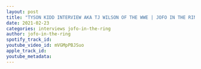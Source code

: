 ```yaml
---
layout: post
title: "TYSON KIDD INTERVIEW AKA TJ WILSON OF THE WWE | JOFO IN THE RING #43"
date: 2021-02-23
categories: interviews jofo-in-the-ring
author: jofo-in-the-ring
spotify_track_id: 
youtube_video_id: mVGMpPBJSuo
apple_track_id: 
youtube_metadata: 
---
```

